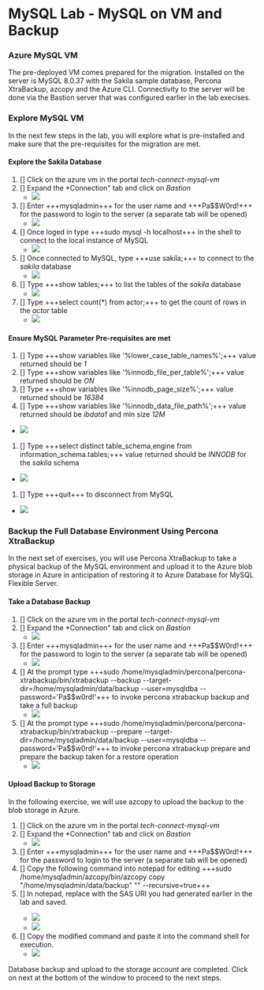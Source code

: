 # MySQL Lab - MySQL on VM and Backup

### Azure MySQL VM ###

The pre-deployed VM comes prepared for the migration.  Installed on the server is MySQL 8.0.37 with the Sakila sample database, Percona XtraBackup, azcopy and the Azure CLI.  Connectivity to the server will be done via the Bastion server that was configured earlier in the lab execises.


### Explore MySQL VM ###

In the next few steps in the lab, you will explore what is pre-installed and make sure that the pre-requisites for the migration are met.  

#### Explore the Sakila Database ####
1. [] Click on the azure vm in the portal *tech-connect-mysql-vm*
1. [] Expand the *Connection" tab and click on _Bastion_
   - ![](https://github.com/Azure/tech-connect-migration-lab/blob/main/MySQL/docs/media/azure_env_4.png?raw=true)
1. [] Enter +++mysqladmin+++ for the user name and +++Pa$$W0rd!+++ for the password to login to the server (a separate tab will be opened)
   - ![](https://github.com/Azure/tech-connect-migration-lab/blob/main/MySQL/docs/media/azure_env_25.png?raw=true)
1. [] Once loged in type +++sudo mysql -h localhost+++ in the shell to connect to the local instance of MySQL
   - ![](https://github.com/Azure/tech-connect-migration-lab/blob/main/MySQL/docs/media/azure_env_26.png?raw=true)
1. [] Once connected to MySQL, type +++use sakila;+++ to connect to the *sakila* database
   - ![](https://github.com/Azure/tech-connect-migration-lab/blob/main/MySQL/docs/media/azure_env_27.png?raw=true)
1. [] Type +++show tables;+++ to list the tables of the *sakila* database
   - ![](https://github.com/Azure/tech-connect-migration-lab/blob/main/MySQL/docs/media/azure_env_28.png?raw=true)
1. [] Type +++select count(*) from actor;+++ to get the count of rows in the *actor* table
   - ![](https://github.com/Azure/tech-connect-migration-lab/blob/main/MySQL/docs/media/azure_env_29.png?raw=true)
  
#### Ensure MySQL Parameter Pre-requisites are met ####

1. [] Type +++show variables like '%lower_case_table_names%';+++ value returned should be *1*
1. [] Type +++show variables like '%innodb_file_per_table%';+++ value returned should be *ON*
1. [] Type +++show variables like '%innodb_page_size%';+++ value returned should be *16384*
1. [] Type +++show variables like '%innodb_data_file_path%';+++ value returned should be *ibdata1* and min size *12M*
 - ![](https://github.com/Azure/tech-connect-migration-lab/blob/main/MySQL/docs/media/azure_env_30.png?raw=true)
1. [] Type +++select distinct table_schema,engine from information_schema.tables;+++ value returned should be *INNODB* for the *sakila* schema
 - ![](https://github.com/Azure/tech-connect-migration-lab/blob/main/MySQL/docs/media/azure_env_31.png?raw=true)
1. [] Type +++quit+++ to disconnect from MySQL
 - ![](https://github.com/Azure/tech-connect-migration-lab/blob/main/MySQL/docs/media/azure_env_32.png?raw=true)

### Backup the Full Database Environment Using  Percona XtraBackup ###

In the next set of exercises, you will use Percona XtraBackup to take a physical backup of the MySQL environment and upload it to the Azure blob storage in Azure in anticipation of restoring it to Azure Database for MySQL Flexible Server.

#### Take a Database Backup ####

1. [] Click on the azure vm in the portal *tech-connect-mysql-vm*
1. [] Expand the *Connection" tab and click on _Bastion_
   - ![](https://github.com/Azure/tech-connect-migration-lab/blob/main/MySQL/docs/media/azure_env_4.png?raw=true)
1. [] Enter +++mysqladmin+++ for the user name and +++Pa$$W0rd!+++ for the password to login to the server (a separate tab will be opened)
   - ![](https://github.com/Azure/tech-connect-migration-lab/blob/main/MySQL/docs/media/azure_env_25.png?raw=true)
1. [] At the prompt type +++sudo /home/mysqladmin/percona/percona-xtrabackup/bin/xtrabackup --backup --target-dir=/home/mysqladmin/data/backup --user=mysqldba --password='Pa$$w0rd!'+++ to invoke percona xtrabackup backup and take a full backup
   - ![](https://github.com/Azure/tech-connect-migration-lab/blob/main/MySQL/docs/media/azure_env_33.png?raw=true)
1. [] At the prompt type +++sudo /home/mysqladmin/percona/percona-xtrabackup/bin/xtrabackup --prepare --target-dir=/home/mysqladmin/data/backup --user=mysqldba --password='Pa$$w0rd!'+++ to invoke percona xtrabackup prepare and prepare the backup taken for a restore operation
   - ![](https://github.com/Azure/tech-connect-migration-lab/blob/main/MySQL/docs/media/azure_env_34.png?raw=true)

#### Upload Backup to Storage  ####

In the following exercise, we will use azcopy to upload the backup to the blob storage in Azure.

1. [] Click on the azure vm in the portal *tech-connect-mysql-vm*
1. [] Expand the *Connection" tab and click on _Bastion_
   - ![](https://github.com/Azure/tech-connect-migration-lab/blob/main/MySQL/docs/media/azure_env_4.png?raw=true)
1. [] Enter +++mysqladmin+++ for the user name and +++Pa$$W0rd!+++ for the password to login to the server (a separate tab will be opened)
1. [] Copy the following command into notepad for editing +++sudo /home/mysqladmin/azcopy/bin/azcopy copy "/home/mysqladmin/data/backup" "<put blob container SAS URI here >" --recursive=true+++
1. [] In notepad, replace <put blob container SAS URI here > with the SAS URI you had generated earlier in the lab and saved.
   - ![](https://github.com/Azure/tech-connect-migration-lab/blob/main/MySQL/docs/media/azure_env_35.png?raw=true)
   - ![](https://github.com/Azure/tech-connect-migration-lab/blob/main/MySQL/docs/media/azure_env_36.png?raw=true)
1. [] Copy the modified command and paste it into the command shell for execution.
   - ![](https://github.com/Azure/tech-connect-migration-lab/blob/main/MySQL/docs/media/azure_env_37.png?raw=true)

Database backup and upload to the storage account are completed.  Click on next at the bottom of the window to proceed to the next steps.

